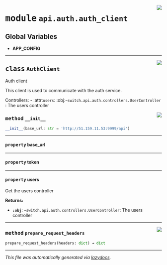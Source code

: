 <!-- markdownlint-disable -->

<a href="../../../src/switch/api/auth/auth_client.py#L0"><img align="right" src="https://img.shields.io/badge/-source-cccccc?style=flat-square"/></a>

# <kbd>module</kbd> `api.auth.auth_client`




**Global Variables**
---------------
- **APP_CONFIG**


---

<a href="../../../src/switch/api/auth/auth_client.py#L6"><img align="right" src="https://img.shields.io/badge/-source-cccccc?style=flat-square"/></a>

## <kbd>class</kbd> `AuthClient`
Auth client 

This client is used to communicate with the auth service. 

Controllers: 
    - :attr:`users`: :obj:`~switch.api.auth.controllers.UserController` : The users controller 

<a href="../../../src/switch/api/auth/auth_client.py#L15"><img align="right" src="https://img.shields.io/badge/-source-cccccc?style=flat-square"/></a>

### <kbd>method</kbd> `__init__`

```python
__init__(base_url: str = 'http://51.159.11.53:9999/api')
```






---

#### <kbd>property</kbd> base_url





---

#### <kbd>property</kbd> token





---

#### <kbd>property</kbd> users

Get the users controller 



**Returns:**
 
 - <b>`:obj`</b>: `~switch.api.auth.controllers.UserController`: The users controller 



---

<a href="../../../src/switch/api/auth/auth_client.py#L31"><img align="right" src="https://img.shields.io/badge/-source-cccccc?style=flat-square"/></a>

### <kbd>method</kbd> `prepare_request_headers`

```python
prepare_request_headers(headers: dict) → dict
```








---

_This file was automatically generated via [lazydocs](https://github.com/ml-tooling/lazydocs)._
